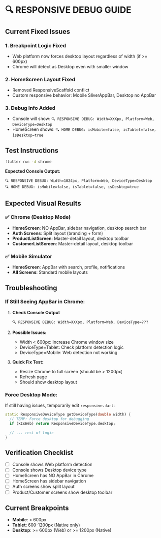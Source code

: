 # 🔍 RESPONSIVE DEBUG GUIDE

## Current Fixed Issues

### 1. **Breakpoint Logic Fixed**
- Web platform now forces desktop layout regardless of width (if >= 600px)
- Chrome will detect as Desktop even with smaller window

### 2. **HomeScreen Layout Fixed**  
- Removed ResponsiveScaffold conflict
- Custom responsive behavior: Mobile SliverAppBar, Desktop no AppBar

### 3. **Debug Info Added**
- Console will show: `🔍 RESPONSIVE DEBUG: Width=XXXpx, Platform=Web, DeviceType=Desktop`
- HomeScreen shows: `🔍 HOME DEBUG: isMobile=false, isTablet=false, isDesktop=true`

## Test Instructions

```bash
flutter run -d chrome
```

**Expected Console Output:**
```
🔍 RESPONSIVE DEBUG: Width=1024px, Platform=Web, DeviceType=Desktop
🔍 HOME DEBUG: isMobile=false, isTablet=false, isDesktop=true
```

## Expected Visual Results

### ✅ Chrome (Desktop Mode)
- **HomeScreen**: NO AppBar, sidebar navigation, desktop search bar
- **Auth Screens**: Split layout (branding + form)
- **ProductListScreen**: Master-detail layout, desktop toolbar
- **CustomerListScreen**: Master-detail layout, desktop toolbar

### ✅ Mobile Simulator  
- **HomeScreen**: AppBar with search, profile, notifications
- **All Screens**: Standard mobile layouts

## Troubleshooting

### If Still Seeing AppBar in Chrome:

1. **Check Console Output**
   ```
   🔍 RESPONSIVE DEBUG: Width=XXXpx, Platform=Web, DeviceType=???
   ```

2. **Possible Issues:**
   - Width < 600px: Increase Chrome window size
   - DeviceType=Tablet: Check platform detection logic
   - DeviceType=Mobile: Web detection not working

3. **Quick Fix Test:**
   - Resize Chrome to full screen (should be > 1200px)
   - Refresh page
   - Should show desktop layout

### Force Desktop Mode:
If still having issues, temporarily edit `responsive.dart`:
```dart
static ResponsiveDeviceType getDeviceType(double width) {
  // TEMP: Force desktop for debugging
  if (kIsWeb) return ResponsiveDeviceType.desktop;
  
  // ... rest of logic
}
```

## Verification Checklist

- [ ] Console shows Web platform detection
- [ ] Console shows Desktop device type
- [ ] HomeScreen has NO AppBar in Chrome
- [ ] HomeScreen has sidebar navigation
- [ ] Auth screens show split layout
- [ ] Product/Customer screens show desktop toolbar

## Current Breakpoints

- **Mobile**: < 600px
- **Tablet**: 600-1200px (Native only)
- **Desktop**: >= 600px (Web) or >= 1200px (Native)